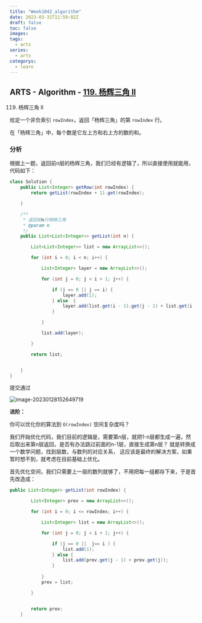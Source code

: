 ```yaml
---
title: "Week1042_algorithm"
date: 2023-03-31T11:59:02Z
draft: false 
toc: false
images:
tags:
  - arts 
series:
  - arts 
categorys:
  - learn 
---
```


## ARTS - Algorithm -  [119. 杨辉三角 II](https://leetcode.cn/problems/pascals-triangle-ii/description/)

119. 杨辉三角 II

给定一个非负索引 `rowIndex`，返回「杨辉三角」的第 `rowIndex` 行。

在「杨辉三角」中，每个数是它左上方和右上方的数的和。

### 分析

根据上一题，返回前n层的杨辉三角，我们已经有逻辑了，所以直接使用就能用，代码如下：

```java
class Solution {
    public List<Integer> getRow(int rowIndex) {
        return getList(rowIndex + 1).get(rowIndex);

    }

    /**
     * 返回前n行杨辉三角
     * @param n
     */
    public List<List<Integer>> getList(int n) {

        List<List<Integer>> list = new ArrayList<>();

        for (int i = 0; i < n; i++) {

            List<Integer> layer = new ArrayList<>();

            for (int j = 0; j < i + 1; j++) {

                if (j == 0 || j == i) {
                    layer.add(1);
                } else  {
                    layer.add(list.get(i - 1).get(j - 1) + list.get(i - 1).get(j));
                }

            }

            list.add(layer);

        }

        return list;


    }
}
```



提交通过

![image-20230128152649719](http://qiniu.honeywen.com/img/image-20230128152649719.png)

**进阶：**

你可以优化你的算法到 `O(rowIndex)` 空间复杂度吗？

我们开始优化代码，我们目前的逻辑是，需要第n层，就把1-n层都生成一遍，然后取出来第n层返回，是否有办法跳过前面的n-1层，直接生成第n层？ 就是转换成一个数学问题，找到层数，与数列的对应关系， 这应该是最终的解决方案，如果暂时想不到，就考虑在目前基础上优化。



首先优化空间，我们只需要上一层的数列就够了，不用把每一组都存下来，于是首先改造成：

```java
public List<Integer> getList(int rowIndex) {

        List<Integer> prev = new ArrayList<>();

        for (int i = 0; i <= rowIndex; i++) {

            List<Integer> list = new ArrayList<>();

            for (int j = 0; j < i + 1; j++) {

                if (j == 0 ||  j== i ) {
                    list.add(1);
                } else {
                    list.add(prev.get(j - 1) + prev.get(j));
                }
                
            }
            prev = list;

        }


        return prev;
    }
```





